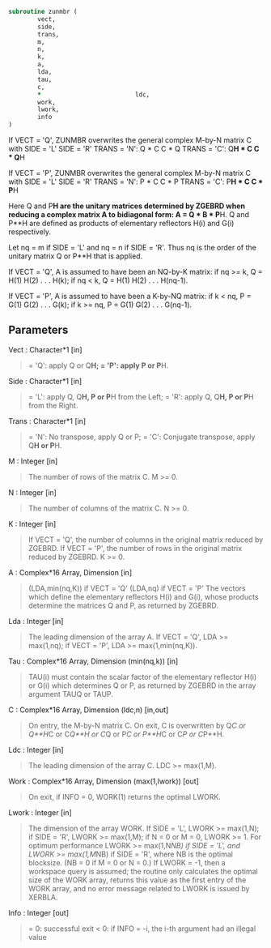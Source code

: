 ```fortran
subroutine zunmbr (
		vect,
		side,
		trans,
		m,
		n,
		k,
		a,
		lda,
		tau,
		c,
		*                          ldc,
		work,
		lwork,
		info
)
```

 If VECT = 'Q', ZUNMBR overwrites the general complex M-by-N matrix C
 with
                 SIDE = 'L'     SIDE = 'R'
 TRANS = 'N':      Q * C          C * Q
 TRANS = 'C':      Q**H * C       C * Q**H

 If VECT = 'P', ZUNMBR overwrites the general complex M-by-N matrix C
 with
                 SIDE = 'L'     SIDE = 'R'
 TRANS = 'N':      P * C          C * P
 TRANS = 'C':      P**H * C       C * P**H

 Here Q and P**H are the unitary matrices determined by ZGEBRD when
 reducing a complex matrix A to bidiagonal form: A = Q * B * P**H. Q
 and P**H are defined as products of elementary reflectors H(i) and
 G(i) respectively.

 Let nq = m if SIDE = 'L' and nq = n if SIDE = 'R'. Thus nq is the
 order of the unitary matrix Q or P**H that is applied.

 If VECT = 'Q', A is assumed to have been an NQ-by-K matrix:
 if nq >= k, Q = H(1) H(2) . . . H(k);
 if nq < k, Q = H(1) H(2) . . . H(nq-1).

 If VECT = 'P', A is assumed to have been a K-by-NQ matrix:
 if k < nq, P = G(1) G(2) . . . G(k);
 if k >= nq, P = G(1) G(2) . . . G(nq-1).

## Parameters
Vect : Character*1 [in]
> = 'Q': apply Q or Q**H;
> = 'P': apply P or P**H.

Side : Character*1 [in]
> = 'L': apply Q, Q**H, P or P**H from the Left;
> = 'R': apply Q, Q**H, P or P**H from the Right.

Trans : Character*1 [in]
> = 'N':  No transpose, apply Q or P;
> = 'C':  Conjugate transpose, apply Q**H or P**H.

M : Integer [in]
> The number of rows of the matrix C. M >= 0.

N : Integer [in]
> The number of columns of the matrix C. N >= 0.

K : Integer [in]
> If VECT = 'Q', the number of columns in the original
> matrix reduced by ZGEBRD.
> If VECT = 'P', the number of rows in the original
> matrix reduced by ZGEBRD.
> K >= 0.

A : Complex*16 Array, Dimension [in]
> (LDA,min(nq,K)) if VECT = 'Q'
> (LDA,nq)        if VECT = 'P'
> The vectors which define the elementary reflectors H(i) and
> G(i), whose products determine the matrices Q and P, as
> returned by ZGEBRD.

Lda : Integer [in]
> The leading dimension of the array A.
> If VECT = 'Q', LDA >= max(1,nq);
> if VECT = 'P', LDA >= max(1,min(nq,K)).

Tau : Complex*16 Array, Dimension (min(nq,k)) [in]
> TAU(i) must contain the scalar factor of the elementary
> reflector H(i) or G(i) which determines Q or P, as returned
> by ZGEBRD in the array argument TAUQ or TAUP.

C : Complex*16 Array, Dimension (ldc,n) [in,out]
> On entry, the M-by-N matrix C.
> On exit, C is overwritten by Q*C or Q**H*C or C*Q**H or C*Q
> or P*C or P**H*C or C*P or C*P**H.

Ldc : Integer [in]
> The leading dimension of the array C. LDC >= max(1,M).

Work : Complex*16 Array, Dimension (max(1,lwork)) [out]
> On exit, if INFO = 0, WORK(1) returns the optimal LWORK.

Lwork : Integer [in]
> The dimension of the array WORK.
> If SIDE = 'L', LWORK >= max(1,N);
> if SIDE = 'R', LWORK >= max(1,M);
> if N = 0 or M = 0, LWORK >= 1.
> For optimum performance LWORK >= max(1,N*NB) if SIDE = 'L',
> and LWORK >= max(1,M*NB) if SIDE = 'R', where NB is the
> optimal blocksize. (NB = 0 if M = 0 or N = 0.)
> If LWORK = -1, then a workspace query is assumed; the routine
> only calculates the optimal size of the WORK array, returns
> this value as the first entry of the WORK array, and no error
> message related to LWORK is issued by XERBLA.

Info : Integer [out]
> = 0:  successful exit
> < 0:  if INFO = -i, the i-th argument had an illegal value

